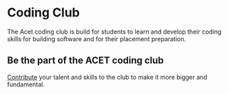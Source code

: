 # Coding Club

The Acet coding club is build for students to learn and develop their coding skills for building software and for their placement preparation.

## Be the part of the ACET coding club

[Contribute](https://acet-codingclub.web.app/guide/contribute.html) your talent and skills to the club to make it more bigger and fundamental.